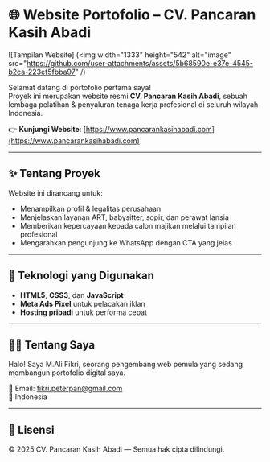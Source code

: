 # 🌐 Website Portofolio – CV. Pancaran Kasih Abadi

![Tampilan Website] (<img width="1333" height="542" alt="image" src="https://github.com/user-attachments/assets/5b68590e-e37e-4545-b2ca-223ef5fbba97" /)

Selamat datang di portofolio pertama saya!  
Proyek ini merupakan website resmi **CV. Pancaran Kasih Abadi**, sebuah lembaga pelatihan & penyaluran tenaga kerja profesional di seluruh wilayah Indonesia.

👉 **Kunjungi Website**: [https://www.pancarankasihabadi.com](https://www.pancarankasihabadi.com)

---

## ✨ Tentang Proyek
Website ini dirancang untuk:
- Menampilkan profil & legalitas perusahaan
- Menjelaskan layanan ART, babysitter, sopir, dan perawat lansia
- Memberikan kepercayaan kepada calon majikan melalui tampilan profesional
- Mengarahkan pengunjung ke WhatsApp dengan CTA yang jelas

---

## 🧰 Teknologi yang Digunakan
- **HTML5**, **CSS3**, dan **JavaScript**  
- **Meta Ads Pixel** untuk pelacakan iklan  
- **Hosting pribadi** untuk performa cepat

---

## 👨‍💻 Tentang Saya
Halo! Saya M.Ali Fikri, seorang pengembang web pemula yang sedang membangun portofolio digital saya.  

📧 Email: fikri.peterpan@gmail.com  
📍 Indonesia

---

## 📝 Lisensi
© 2025 CV. Pancaran Kasih Abadi — Semua hak cipta dilindungi.
